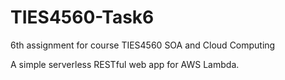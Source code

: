 # TIES4560-Task6
6th assignment for course TIES4560 SOA and Cloud Computing

A simple serverless RESTful web app for AWS Lambda.
